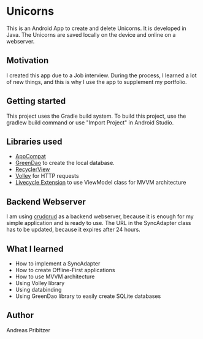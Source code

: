 # Unicorns
This is an Android App to create and delete Unicorns. It is developed in Java. The Unicorns are saved locally on the device and online on a webserver.

## Motivation
I created this app due to a Job interview. During the process, I learned a lot of new things, and this is why I use the app to supplement my portfolio.

## Getting started
This project uses the Gradle build system. To build this project, use the gradlew build command or use "Import Project" in Android Studio.

## Libraries used
* [AppCompat](https://developer.android.com/topic/libraries/support-library/packages)
* [GreenDao](http://greenrobot.org/greendao/) to create the local database.
* [RecyclerView](https://developer.android.com/guide/topics/ui/layout/recyclerview)
* [Volley](https://developer.android.com/training/volley) for HTTP requests
* [Livecycle Extension](https://developer.android.com/jetpack/androidx/releases/lifecycle) to use ViewModel class for MVVM architecture

## Backend Webserver
I am using [crudcrud](https://crudcrud.com/) as a backend webserver, because it is enough for my simple application and is ready to use. The URL in the SyncAdapter class has to be updated, because it expires after 24 hours.

## What I learned
* How to implement a SyncAdapter
* How to create Offline-First applications
* How to use MVVM architecture
* Using Volley library
* Using databinding
* Using GreenDao library to easily create SQLite databases

## Author
Andreas Pribitzer
